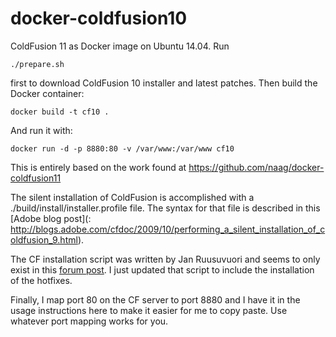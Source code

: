 docker-coldfusion10
===================

ColdFusion 11 as Docker image on Ubuntu 14.04. Run

    ./prepare.sh

first to download ColdFusion 10 installer and latest patches. Then build the Docker container:

    docker build -t cf10 .

And run it with:

    docker run -d -p 8880:80 -v /var/www:/var/www cf10



This is entirely based on the work found at https://github.com/naag/docker-coldfusion11

The silent installation of ColdFusion is accomplished with a ./build/install/installer.profile file. The syntax for that file is described in this [Adobe blog post](: http://blogs.adobe.com/cfdoc/2009/10/performing_a_silent_installation_of_coldfusion_9.html).


The CF installation script was written by Jan Ruusuvuori and seems to only exist in this [forum post](https://forums.adobe.com/message/4721871).  I just updated that script to include the installation of the hotfixes.

Finally, I map port 80 on the CF server to port 8880 and I have it in the usage instructions here to make it easier for me to copy paste.  Use whatever port mapping works for you.
